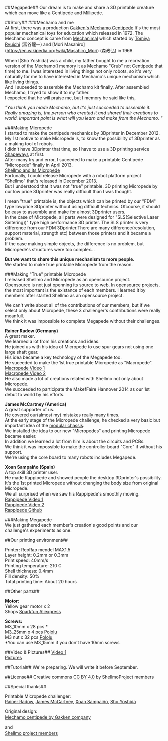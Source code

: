 
##Megapede##
Our dream is to make and share a 3D printable creature which can move like a Centipede and Millipede.

##Story##
###Mechamo and me  
 At first, there was a production [Gakken's Mechamo Centipede](http://otonanokagaku.net/products/mechanic/worm/history.html  ) 
It's the most popular mechanical toys for education which released in 1972. The Mechamo concept is came from  [Mechanimal](https://ja.wikipedia.org/wiki/%E3%83%A1%E3%82%AB%E3%83%8B%E3%83%9E%E3%83%AB) which started by 
[Tomiya Ryuichi](https://ja.wikipedia.org/wiki/%E5%AF%8C%E8%B0%B7%E9%BE%8D%E4%B8%80) (富谷龍一) and [Mori Masahiro]
(https://en.wikipedia.org/wiki/Masahiro_Mori) (森政弘) in 1968.  

 When I(Sho Yoshida) was a child, my father bought to me a recreation version of the Mechamo(I memory it as Mechamo "Crub" not Centipede that time) to me. 
 I was interested in living things not only robots, so it's very naturally for me to have interested in Mechamo's unique mechanism which like living things.  
 And I suceeded to assemble the Mechamo kit finally. After assembled Mechamo, I tryed to show it to my father.  
I expected that he will praise me, but I memory he said like this,  

*"You think you made Mechamo, but it's just succeeded to assemble it. Really amazing is, the person who created it and shared their creations to world. Important point is what will you learn and make from the Mechamo. "*   


###Making Micropede  
 I started to make the centipede mechanics by 3Dprinter in December 2012.  
My 1st motive to make Micropede is, to know the possibility of 3Dprinter as a making tool of robots.  
I didn't have 3Dprinter that time, so I have to use a 3D printing service [Shapeways](http://shapeways.com) at first.  
After many try and error, I suceeded to make a printable Centipede "Micropede" finally in April 2013.  
[Shellmo and its Micropede](https://www.youtube.com/watch?v=xYNSvGK80Wg)  
 Fortunally, I could release Micropede with a robot platform project "Shellmo" that's released in December 2013.  
But I understood that it was not  "true" printable. 3D printing Micropede by our low price 3Dprinter was really difficult than I was thought.  

 I mean "true" printable is, the objects which can be printed by our "FDM" type lowprice 3Dprinter without using difficult technics. Ofcourse, it should be easy to assemble and make for almost 3Dprinter users.  
In the case of Micropede, all parts were designed for "SLS(Selective Laser Sintering))" type high performance 3D printer. The SLS printer is very difference from our FDM 3Dprinter.There are many difference(resolution, support material, strength etc) between those printers and it became a problem.  
If the case making simple objects, the difference is no problem, but Micropede's structures were too complex...  

**But we want to share this unique mechanism to more people.**  
We started to make true printable Micropede from the reason.  


###Making "True" printable Micropede  
 I released Shellmo and Micropede as an opensource project.  
Opensource is not just openning its source to web. In opensource projects, the most important is the existance of each members. I learned it by members after started Shellmo as an opensource project.  

 We can't write about all of the contributions of our members, but if we select only about Micropede, these 3 challenger's contributions were really meanfull.  
We think it was impossible to complete Megapede without their challenges.  

__Rainer Radow (Germany)__  
A great maker.  
We learned a lot from his creations and ideas.  
He joined us with his idea of Micropede to use spur gears not using one large shaft gear.  
His idea became a key technology of the Megapede too.  
He suceeded to make the 1st true printable Micropede as "Macropede".  
[Macropede Video 1](https://www.youtube.com/watch?v=dby9-y3LWuI)  
[Macropede Video 2](https://www.youtube.com/watch?v=MxFvMthnkI4)  
He also made a lot of creations related with Shellmo not only about Micropede.  
We succeeded to participate the MakefFaire Hannover 2014 as our 1st debut to world by his efforts.  

__James McCartney (America)__  
 A great supporter of us.  
He covered our(almost my) mistakes really many times.  
At the early stage of the Micropede challenge, he checked a very basic but important idea of the [modular chassis](http://forum1.shellmo.org/attachment.php?aid=61).  
We installed the idea to our new "Micropedes" and printing Micropede became easier.   
In addition we learned a lot from him is about the circuits and PCBs.  
We think it was impossible to make the controller board "Core" if without his support.  
We're using the core board to many robots includes Megapede.  

__Xoan Sampaiño (Spain)__  
A top skill 3D printer user.  
He made Rappipede and showed people the desktop 3Dprinter's possibility.  
It's the 1st printed Micropede without changing the body size from original Micropede.  
We all surprised when we saw his Rappipede's smoothly moving.  
[Rappipede Video 1](https://www.youtube.com/watch?v=5SxTt_0yK84)  
[Rappipede Video 2](https://www.dropbox.com/sc/fmw0s3prkcso5qs/AADh8P2q8O4PXhfHao4VZ6Dba/21)  
[Rappipede Github](https://github.com/xoan/shellmo-rappipede)  

###Making Megapede  
 We just gathered each member's creation's good points and our challenge's experiments as one.  


##Our printing environment##

Printer: RepRap mendel MAX1.5  
Layer height: 0.2mm or 0.3mm  
Print speed: 40mm/s  
Printing temperature: 210 C  
Shell thickness: 0.4mm  
Fill density: 50%  
Total printing time: About 20 hours

##Other parts##

__Motor:__  
Yellow gear motor x 2  
Shops [Sparkfun](https://www.sparkfun.com/products/13302),[Aliexpress](http://www.aliexpress.com/item/Free-Shipping-1pc-Intelligent-Car-Gear-Motor-TT-Motor-Robot-Gear-Motor-for-Arduino-New/2021653093.html)   

__Screws:__  
M3_10mm x 28 pcs *  
M3_25mm x 4 pcs [Pololu](https://www.pololu.com/product/1077)  
M3 nut x 32 pcs [Pololu](https://www.pololu.com/product/1069)  
*You can use M3_15mm if you don't have 10mm screws  

##Video & Pictures##
[Video 1](https://youtu.be/yfT-OWgM8ek)  
[Pictures](https://drive.google.com/folderview?id=0BzXngGiXNca9fjhMdy04RHRUTDA3R2JDX1hneXNLdXozVDJyY0lXaWRUN3djOW5vR0ZmeXc&usp=sharing)  

##Tutorial##
We're preparing.
We will write it before September.

##License##
Creative commons [CC BY 4.0](http://creativecommons.org/licenses/by/4.0/) by ShellmoProject members  

##Special thanks##

Printable Micropede challenger:  
[Rainer Radow](http://radow.org/index.php), [James McCartney](https://www.facebook.com/james.mccartney.334), [Xoan Sampaiño](https://www.facebook.com/xoansampainho), [Sho Yoshida](https://www.facebook.com/shodelta)  

Original design:  
[Mechamo centipede by Gakken company](http://otonanokagaku.net/products/mechanic/worm/history.html)　　

and  
[Shellmo project members](https://www.facebook.com/groups/260857484072218/)　　
